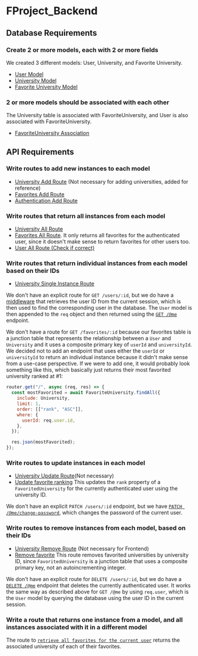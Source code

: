 # FProject_Backend

## Database Requirements

### Create 2 or more models, each with 2 or more fields

We created 3 different models: User, University, and Favorite University.

- [User Model](https://github.com/Shion1314/FProject_Backend/blame/5e21ff3b0a51f8b61e3a5936663cdd5462a5e620/Database/Model/User.js#L52C3-L52C23)
- [University Model](https://github.com/Shion1314/FProject_Backend/blame/f7d71b1a7126afa421354afb84579e6da3bc8b40/Database/Model/University.js#L41)
- [Favorite University Model](https://github.com/Shion1314/FProject_Backend/blame/bc9b5776a66c3f24a27529c96ea21dc231b35919/Database/Model/FavoriteUniversity.js#L35)

### 2 or more models should be associated with each other

The University table is associated with FavoriteUniversity, and User is also associated with FavoriteUniversity.

- [FavoriteUniversity Association](https://github.com/Shion1314/FProject_Backend/blame/1bca2c60900c1228a0a133d4d6d933ceac8b44c0/Database/Model/FavoriteUniversity.js#L41-L49)

## API Requirements

### Write routes to add new instances to each model

- [University Add Route](https://github.com/Shion1314/FProject_Backend/blame/65e0d6ee8714af3d767f2356ebf98021513bc1e9/Route/university.js#L165-L168)
  (Not necessary for adding universities, added for reference)
- [Favorites Add Route](https://github.com/Shion1314/FProject_Backend/blame/31de35e74306a8d4a39ba5e590fab3eafba2371e/Route/favorites.js#L30-L66)
- [Authentication Add Route](https://github.com/Shion1314/FProject_Backend/blame/0898717aec2db2aa0ac5cdb0c9596ebdc5aa1248/Route/auth.js#L78-L126)

### Write routes that return all instances from each model

- [University All Route](https://github.com/Shion1314/FProject_Backend/blame/c08eb4e07b14d187a003bf4c575b8a1d3c96c100/Route/university.js#L144-L163)
- [Favorites All Route](https://github.com/Shion1314/FProject_Backend/blame/1c06565335ca935d2ba199186a8c9232a8fe729a/Route/favorites.js#L16-L28). It only returns all favorites for the authenticated user, since it doesn't make sense to return favorites for other users too.
- [User All Route (Check if correct)](https://github.com/Shion1314/FProject_Backend/blame/9cb35503a8f35e119c0064debc7a5fa63c46c7d4/Route/%40me.js#L16-L25)

### Write routes that return individual instances from each model based on their IDs

- [University Single Instance Route](https://github.com/Shion1314/FProject_Backend/blame/9380034f2a7bf4612869cd575603ee1cfda56e37/Route/university.js#L9-L12)

We don't have an explicit route for `GET /users/:id`, but we do have a [middleware](https://github.com/Shion1314/FProject_Backend/blob/main/Middleware/require-user.js#L3) that retrieves the user ID from the current session, which is then used to find the corresponding user in the database. The `User` model is then appended to the `req` object and then returned using the [`GET /@me`](https://github.com/Shion1314/FProject_Backend/blob/main/Route/%40me.js#L16) endpoint.

We don't have a route for `GET /favorites/:id` because our favorites table is a junction table that represents the relationship between a `User` and `University` and it uses a composite primary key of `userId` and `universityId`. We decided not to add an endpoint that uses either the `userId` or `universityId` to return an individual instance because it didn't make sense from a use-case perspective. If we were to add one, it would probably look something like this, which basically just returns their most favorited university ranked at #1:
```javascript
router.get("/", async (req, res) => {
  const mostFavorited = await FavoriteUniversity.findAll({
    include: University,
    limit: 1,
    order: [["rank", "ASC"]],
    where: {
      userId: req.user.id,
    },
  });

  res.json(mostFavorited);
});
```

### Write routes to update instances in each model

- [University Update Route](https://github.com/Shion1314/FProject_Backend/blame/3bcdbb78a03114295c27dafdc7fb9d1492c5e1f0/Route/university.js#L165-L168)(Not necessary)
- [Update favorite ranking](https://github.com/Shion1314/FProject_Backend/blob/main/Route/favorites.js#L87) This updates the `rank` property of a `FavoritedUniversity` for the currently authenticated user using the university ID.

We don't have an explicit `PATCH /users/:id` endpoint, but we have [`PATCH /@me/change-password`](https://github.com/Shion1314/FProject_Backend/blob/main/Route/%40me.js#L71), which changes the password of the current user.

### Write routes to remove instances from each model, based on their IDs

- [University Remove Route](https://github.com/Shion1314/FProject_Backend/blame/1343159512e1fa47ae829e74f63a8481bb9e52c9/Route/university.js#L170-L178)
  (Not necessary for Frontend)
- [Remove favorite](https://github.com/Shion1314/FProject_Backend/blob/main/Route/favorites.js#L68) This route removes favorited universities by university ID, since `FavoritedUniversity` is a junction table that uses a composite primary key, not an autoincrementing integer.

We don't have an explicit route for `DELETE /users/:id`, but we do have a [`DELETE /@me`](https://github.com/Shion1314/FProject_Backend/blob/main/Route/%40me.js#L27) endpoint that deletes the currently authenticated user. It works the same way as described above for `GET /@me` by using `req.user`, which is the `User` model by querying the database using the user ID in the current session.

### Write a route that returns one instance from a model, and all instances associated with it in a different model

The route to [`retrieve all favorites for the current user`](https://github.com/Shion1314/FProject_Backend/blob/main/Route/favorites.js#L16) returns the associated university of each of their favorites.
